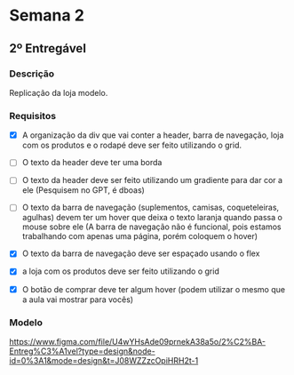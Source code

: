 # Semana 2
## 2º Entregável
### Descrição
Replicação da loja modelo.

### Requisitos
- [x] A organização da div que vai conter a header, barra de navegação, loja com os produtos e o rodapé deve ser feito utilizando o grid.
- [ ] O texto da header deve ter uma borda
- [ ] O texto da header deve ser feito utilizando um gradiente para dar cor a ele (Pesquisem no GPT, é dboas)
- [ ] O texto da barra de navegação (suplementos, camisas, coqueteleiras, agulhas) devem ter um hover que deixa o texto laranja quando passa o mouse sobre ele (A barra de navegação não é funcional, pois estamos trabalhando com apenas uma página, porém coloquem o hover)
- [x] O texto da barra de navegação deve ser espaçado usando o flex
- [x] a loja com os produtos deve ser feito utilizando o grid
- [x] O botão de comprar deve ter algum hover (podem utilizar o mesmo que a aula vai mostrar para vocês)


### Modelo
https://www.figma.com/file/U4wYHsAde09prnekA38a5o/2%C2%BA-Entreg%C3%A1vel?type=design&node-id=0%3A1&mode=design&t=J08WZZzcOpiHRH2t-1
